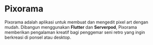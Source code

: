 # Pixorama

Pixorama adalah aplikasi untuk membuat dan mengedit pixel art dengan mudah. Dibangun menggunakan **Flutter** dan **Serverpod**, Pixorama memberikan pengalaman kreatif bagi penggemar seni retro yang ingin berkreasi di ponsel atau desktop.
